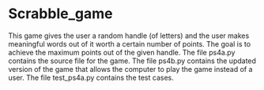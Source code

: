 # Scrabble_game
This game gives the user a random handle (of letters) and the user makes meaningful words out of it worth a certain number of points. The goal is to achieve the maximum points out of the given handle.
The file ps4a.py contains the source file for the game.
The file ps4b.py contains the updated version of the game that allows the computer to play the game instead of a user.
The file test_ps4a.py contains the test cases.